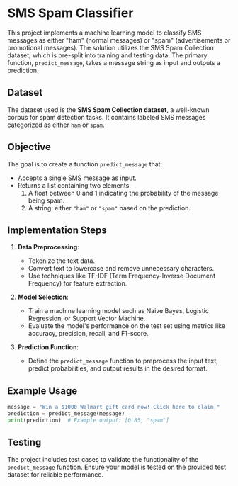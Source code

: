 # SMS Spam Classifier

This project implements a machine learning model to classify SMS messages as either "ham" (normal messages) or "spam" (advertisements or promotional messages). The solution utilizes the SMS Spam Collection dataset, which is pre-split into training and testing data. The primary function, `predict_message`, takes a message string as input and outputs a prediction.

## Dataset
The dataset used is the **SMS Spam Collection dataset**, a well-known corpus for spam detection tasks. It contains labeled SMS messages categorized as either `ham` or `spam`.

## Objective
The goal is to create a function `predict_message` that:
- Accepts a single SMS message as input.
- Returns a list containing two elements:
  1. A float between 0 and 1 indicating the probability of the message being spam.
  2. A string: either `"ham"` or `"spam"` based on the prediction.

## Implementation Steps

1. **Data Preprocessing**:
   - Tokenize the text data.
   - Convert text to lowercase and remove unnecessary characters.
   - Use techniques like TF-IDF (Term Frequency-Inverse Document Frequency) for feature extraction.

2. **Model Selection**:
   - Train a machine learning model such as Naive Bayes, Logistic Regression, or Support Vector Machine.
   - Evaluate the model's performance on the test set using metrics like accuracy, precision, recall, and F1-score.

3. **Prediction Function**:
   - Define the `predict_message` function to preprocess the input text, predict probabilities, and output results in the desired format.

## Example Usage

```python
message = "Win a $1000 Walmart gift card now! Click here to claim."
prediction = predict_message(message)
print(prediction)  # Example output: [0.85, "spam"]
```

## Testing
The project includes test cases to validate the functionality of the `predict_message` function. Ensure your model is tested on the provided test dataset for reliable performance.
